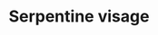 ---
layout: item
title: Serpentine visage
item-id: 12927
datatable: true
id: 12927
name: "Serpentine visage"
members: true
lowalch: 42000
highalch: 63000
examine: "Maybe you could use a chisel to craft this into a helmet."
monsters:
  - id: 2042
    name: "Zulrah"
    members: true
    combat_level: 725
    wiki_url: "https://oldschool.runescape.wiki/w/Zulrah#Serpentine"
    drops:
      - quantity: "1"
        rarity: 0.0009765625
    image: "https://oldschool.runescape.wiki/images/thumb/b/bc/Zulrah_%28serpentine%29.png/250px-Zulrah_%28serpentine%29.png?29a54"
---